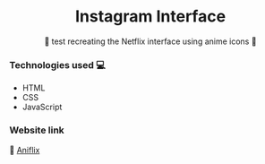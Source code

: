 <h1 align="center">Instagram Interface</h1>

<p align="center">🚀 test recreating the Netflix interface using anime icons 🚀</p>

### Technologies used :computer:

- HTML
- CSS
- JavaScript

### Website link

🌟  <a href="https://andersonskywalker.github.io/Project_Aniflix/" title="project_Aniflix" target="_blank">Aniflix</a>

